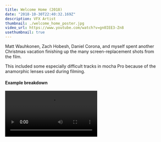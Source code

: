 ```yaml
---
title: Welcome Home (2018)
date: "2018-10-30T22:40:32.169Z"
description: VFX Artist
thumbnail: ./welcome_home_poster.jpg
video_url: https://www.youtube.com/watch?v=gn0IEE3-Zn8
usethumbnail: true
---
```


Matt Wauhkonen, Zach Hobesh, Daniel Corona, and myself spent another Christmas vacation finishing up the many screen-replacement shots from the film.

This included some especially difficult tracks in mocha Pro because of the anamorphic lenses used during filming.

#### Example breakdown

![](3-up.mp4)
